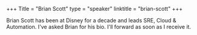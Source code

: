 +++
Title = "Brian Scott"
type = "speaker"
linktitle = "brian-scott"
+++

Brian Scott has been at Disney for a decade and leads SRE, Cloud & Automation. I've asked Brian for his bio. I'll forward as soon as I receive it.
